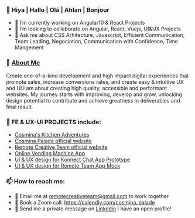 ###  👋 Hiya | Hallo | Olá | Ahlan | Bonjour

- 🔭 I’m currently working on Angular10 & React Projects
- 👯 I’m looking to collaborate on Angular, React, Vuejs, UI&UX Projects
- 💬 Ask me about CSS Arhitecture, Javascript, Efficient Communication, Team Leading, Negociation, Communication with Confidence, Time Mangement

### 🌟 [About Me](cosmina-palade.com)
Create one-of-a-kind development and high impact digital experiences that promote sales, increase conversions rates, and create easy & intuitive UX and UI.I am about creating high quality, accessible and performant websites. My journey starts with improving, develop and grow, unlocking design potential to contribute and achieve greatness in deliverables and final result.

### 🌟 FE & UX-UI PROJECTS include:
- [Cosmina's Kitchen Adventures](https://cosminanutrition.wordpress.com/)
- [Cosmina Palade official website](https://cosmina-palade.com/)
- [Remote Creative Team official website](https://www.remotecreativeteam.com/)
- [Online Vending Machine App](https://cosminap.github.io/vending-machine)
- [UI & UX design for Konnect Chat App Prototype](https://cosmina-palade.com/Designs/Konnect.jpg)
- [UI & UX design for Remote Team App Mock](https://cosmina-palade.com/Designs/RemoteTeamApp.jpg)

###  📫 How to reach me: 
- 📧 Email me at remotecreativeteam@gmail.com to work together
- 📱 Book a Zoom call: https://calendly.com/cosmina_palade
- 💬 Send me a private message on [Linkedin](https://www.linkedin.com/in/cosminapalade/) I have an open profile!
